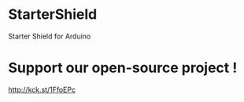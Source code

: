 # StarterShield
Starter Shield for Arduino

# Support our open-source project !
http://kck.st/1FfoEPc
